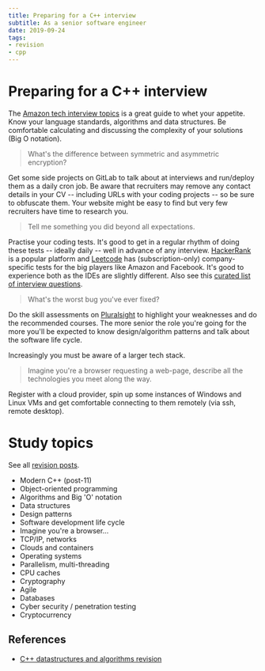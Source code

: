 ```yaml
---
title: Preparing for a C++ interview
subtitle: As a senior software engineer
date: 2019-09-24
tags:
- revision
- cpp
---
```


# Preparing for a C++ interview

The [Amazon tech interview
topics](https://www.amazon.jobs/en-gb/landing_pages/p-software-development-topics)
is a great guide to whet your appetite. Know your language standards,
algorithms and data structures. Be comfortable calculating and discussing the
complexity of your solutions (Big O notation).

> What's the difference between symmetric and asymmetric encryption?

Get some side projects on GitLab to talk about at interviews and run/deploy
them as a daily cron job. Be aware that recruiters may remove any contact
details in your CV -- including URLs with your coding projects -- so be sure to
obfuscate them. Your website might be easy to find but very few recruiters have
time to research you.

> Tell me something you did beyond all expectations.

Practise your coding tests. It's good to get in a regular rhythm of doing these
tests -- ideally daily -- well in advance of any interview.
[HackerRank](https://www.hackerrank.com/) is a popular platform and
[Leetcode](https://leetcode.com/) has (subscription-only) company-specific
tests for the big players like Amazon and Facebook. It's good to experience
both as the IDEs are slightly different. Also see this [curated list of
interview
questions](https://github.com/MaximAbramchuck/awesome-interview-questions/blob/master/README.md#c).

> What's the worst bug you've ever fixed?

Do the skill assessments on [Pluralsight](https://www.pluralsight.com/) to
highlight your weaknesses and do the recommended courses. The more senior the
role you're going for the more you'll be expected to know design/algorithm
patterns and talk about the software life cycle.

Increasingly you must be aware of a larger tech stack.

> Imagine you're a browser requesting a web-page, describe all the technologies
> you meet along the way.

Register with a cloud provider, spin up some instances of Windows and Linux VMs
and get comfortable connecting to them remotely (via ssh, remote desktop).

# Study topics
See all [revision posts](/tags/revision).

- Modern C++ (post-11)
- Object-oriented programming
- Algorithms and Big 'O' notation
- Data structures
- Design patterns
- Software development life cycle
- Imagine you're a browser...
- TCP/IP, networks
- Clouds and containers
- Operating systems
- Parallelism, multi-threading
- CPU caches
- Cryptography
- Agile
- Databases
- Cyber security / penetration testing
- Cryptocurrency

## References
- [C++ datastructures and algorithms revision](https://github.com/sachuverma/DataStructures-Algorithms)


